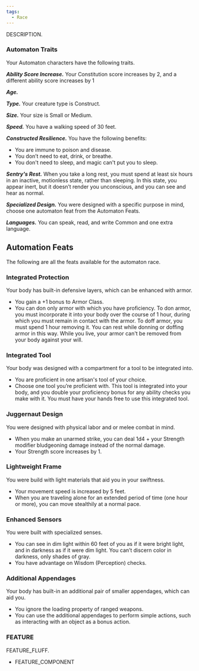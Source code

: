 ```yaml
---
tags:
  - Race
---
```

DESCRIPTION.

### Automaton Traits
Your Automaton characters have the following traits.

***Ability Score Increase.***
Your Constitution score increases by 2, and a different ability score increases by 1

***Age.***


***Type.***
Your creature type is Construct.

***Size.***
Your size is Small or Medium.

***Speed.***
You have a walking speed of 30 feet.

***Constructed Resilience.***
You have the following benefits:
- You are immune to poison and disease.
- You don’t need to eat, drink, or breathe.
- You don't need to sleep, and magic can't put you to sleep.

***Sentry's Rest.***
When you take a long rest, you must spend at least six hours in an inactive, motionless state, rather than sleeping. In this state, you appear inert, but it doesn’t render you unconscious, and you can see and hear as normal.

***Specialized Design.***
You were designed with a specific purpose in mind, choose one automaton feat from the Automaton Feats.

***Languages.***
You can speak, read, and write Common and one extra language.



## Automation Feats
The following are all the feats available for the automaton race.

### Integrated Protection
Your body has built-in defensive layers, which can be enhanced with armor.
- You gain a +1 bonus to Armor Class.
- You can don only armor with which you have proficiency. To don armor, you must incorporate it into your body over the course of 1 hour, during which you must remain in contact with the armor. To doff armor, you must spend 1 hour removing it. You can rest while donning or doffing armor in this way. While you live, your armor can't be removed from your body against your will.

### Integrated Tool
Your body was designed with a compartment for a tool to be integrated into.
- You are proficient in one artisan's tool of your choice.
- Choose one tool you’re proficient with. This tool is integrated into your body, and you double your proficiency bonus for any ability checks you make with it. You must have your hands free to use this integrated tool.

### Juggernaut Design
You were designed with physical labor and or melee combat in mind.
- When you make an unarmed strike, you can deal 1d4 + your Strength modifier bludgeoning damage instead of the normal damage.
- Your Strength score increases by 1.

### Lightweight Frame
You were build with light materials that aid you in your swiftness.
- Your movement speed is increased by 5 feet.
- When you are traveling alone for an extended period of time (one hour or more), you can move stealthily at a normal pace.

### Enhanced Sensors
You were built with specialized senses.
- You can see in dim light within 60 feet of you as if it were bright light, and in darkness as if it were dim light. You can’t discern color in darkness, only shades of gray.
- You have advantage on Wisdom (Perception) checks.  

### Additional Appendages
Your body has built-in an additional pair of smaller appendages, which can aid you.
- You ignore the loading property of ranged weapons.
- You can use the additional appendages to perform simple actions, such as interacting with an object as a bonus action.


### FEATURE
FEATURE_FLUFF.
- FEATURE_COMPONENT